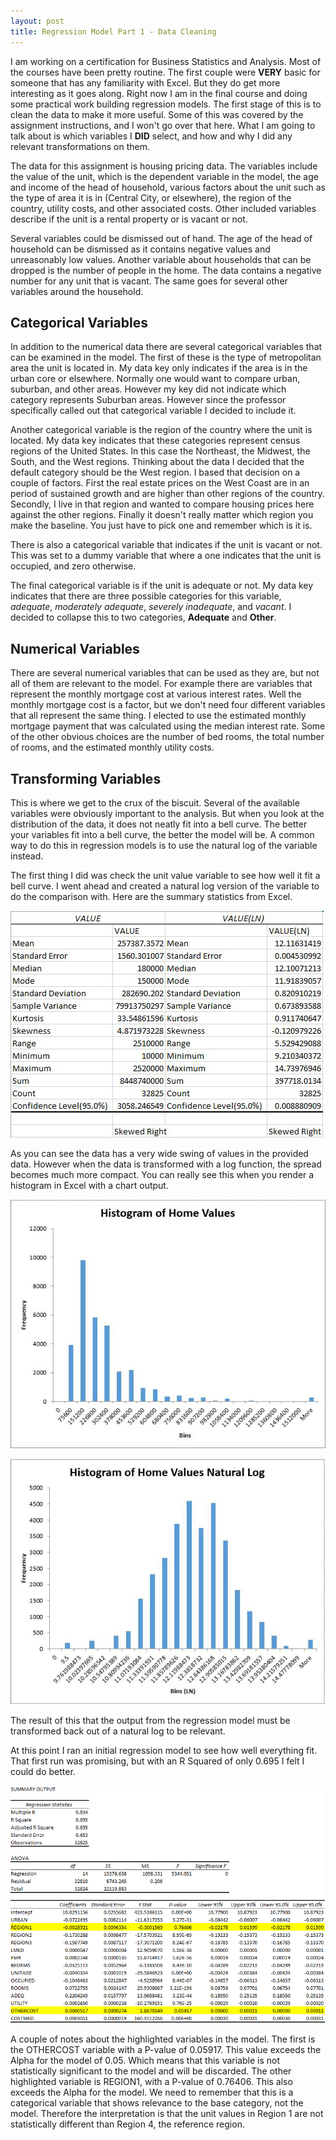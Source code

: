 ```yaml
---
layout: post
title: Regression Model Part 1 - Data Cleaning
---
```


I am working on a certification for Business Statistics and Analysis.  Most of the courses have been pretty routine.  The first couple were **VERY** basic for someone that has any familiarity with Excel.  But they do get more interesting as it goes along.  Right now I am in the final course and doing some practical work building regression models.  The first stage of this is to clean the data to make it more useful.  Some of this was covered by the assignment instructions, and I won't go over that here.  What I am going to talk about is which variables I **DID** select, and how and why I did any relevant transformations on them.

The data for this assignment is housing pricing data.  The variables include the value of the unit, which is the dependent variable in the model, the age and income of the head of household, various factors about the unit such as the type of area it is in (Central City, or elsewhere), the region of the country, utility costs, and other associated costs.  Other included variables describe if the unit is a rental property or is vacant or not.

Several variables could be dismissed out of hand.  The age of the head of household can be dismissed as it contains negative values and unreasonably low values.  Another variable about households that can be dropped is the number of people in the home.  The data contains a negative number for any unit that is vacant.  The same goes for several other variables around the household.

## Categorical Variables

In addition to the numerical data there are several categorical variables that can be examined in the model.  The first of these is the type of metropolitan area the unit is located in.  My data key only indicates if the area is in the urban core or elsewhere.  Normally one would want to compare urban, suburban, and other areas.  However my key did not indicate which category represents Suburban areas.  However since the professor specifically called out that categorical variable I decided to include it.

Another categorical variable is the region of the country where the unit is located.  My data key indicates that these categories represent census regions of the United States.  In this case the Northeast, the Midwest, the South, and the West regions.  Thinking about the data I decided that the default category should be the West region.  I based that decision on a couple of factors.  First the real estate prices on the West Coast are in an period of sustained growth and are higher than other regions of the country.  Secondly, I live in that region and wanted to compare housing prices here against the other regions.  Finally it doesn't really matter which region you make the baseline.  You just have to pick one and remember which is it is.

There is also a categorical variable that indicates if the unit is vacant or not.  This was set to a dummy variable that where a one indicates that the unit is occupied, and zero otherwise.

The final categorical variable is if the unit is adequate or not.  My data key indicates that there are three possible categories for this variable, *adequate*, *moderately adequate*, *severely inadequate*, and *vacant*.  I decided to collapse this to two categories, **Adequate** and **Other**.

## Numerical Variables

There are several numerical variables that can be used as they are, but not all of them are relevant to the model.  For example there are variables that represent the monthly mortgage cost at various interest rates.  Well the monthly mortgage cost is a factor, but we don't need four different variables that all represent the same thing.  I elected to use the estimated monthly mortgage payment that was calculated using the median interest rate.  Some of the other obvious choices are the number of bed rooms, the total number of rooms, and the estimated monthly utility costs.

## Transforming Variables

This is where we get to the crux of the biscuit.  Several of the available variables were obviously important to the analysis.  But when you look at the distribution of the data, it does not neatly fit into a bell curve.  The better your variables fit into a bell curve, the better the model will be.  A common way to do this in regression models is to use the natural log of the variable instead.

The first thing I did was check the unit value variable to see how well it fit a bell curve.  I went ahead and created a natural log version of the variable to do the comparison with.  Here are the summary statistics from Excel.

![Summary Statistics for unit value](/images/20180716-value-descriptive-statistics.png)

As you can see the data has a very wide swing of values in the provided data.  However when the data is transformed with a log function, the spread becomes much more compact.  You can really see this when you render a histogram in Excel with a chart output.

![Histogram of unit value](/images/20180716-value-histogram.png)

![Histogram of unit value - log](/images/20180716-valueln-histogram.png)

The result of this that the output from the regression model must be transformed back out of a natural log to be relevant.

At this point I ran an initial regression model to see how well everything fit.  That first run was promising, but with an R Squared of only 0.695 I felt I could do better.

![First Model](/images/20180716-regression-model-1.PNG)

A couple of notes about the highlighted variables in the model.  The first is the OTHERCOST variable with a P-value of 0.05917.  This value exceeds the Alpha for the model of 0.05.  Which means that this variable is not statistically significant to the model and will be discarded.  The other highlighted variable is REGION1, with a P-value of 0.76406.  This also exceeds the Alpha for the model.  We need to remember that this is a categorical variable that shows relevance to the base category, not the model.  Therefore the interpretation is that the unit values in Region 1 are not statistically different than Region 4, the reference region.